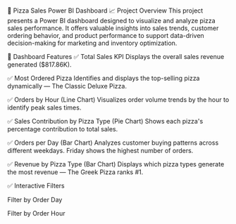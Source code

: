 🍕 Pizza Sales Power BI Dashboard
📈 Project Overview
This project presents a Power BI dashboard designed to visualize and analyze pizza sales performance. It offers valuable insights into sales trends, customer ordering behavior, and product performance to support data-driven decision-making for marketing and inventory optimization.

🚀 Dashboard Features
✅ Total Sales KPI
Displays the overall sales revenue generated ($817.86K).

✅ Most Ordered Pizza
Identifies and displays the top-selling pizza dynamically — The Classic Deluxe Pizza.

✅ Orders by Hour (Line Chart)
Visualizes order volume trends by the hour to identify peak sales times.

✅ Sales Contribution by Pizza Type (Pie Chart)
Shows each pizza's percentage contribution to total sales.

✅ Orders per Day (Bar Chart)
Analyzes customer buying patterns across different weekdays.
Friday shows the highest number of orders.

✅ Revenue by Pizza Type (Bar Chart)
Displays which pizza types generate the most revenue — The Greek Pizza ranks #1.

✅ Interactive Filters

Filter by Order Day

Filter by Order Hour

